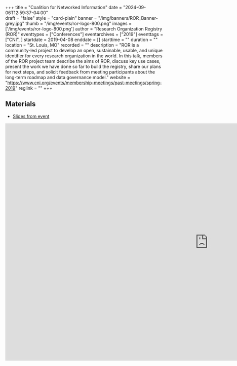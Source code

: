 +++
title = "Coalition for Networked Information" 
date = "2024-09-06T12:59:37-04:00"  
draft = "false" 
style = "card-plain" 
banner = "/img/banners/ROR_Banner-grey.jpg" 
thumb = "/img/events/ror-logo-800.png" 
images = ['/img/events/ror-logo-800.png']
author = "Research Organization Registry (ROR)" 
eventtypes = ["Conferences"]
eventarchives = ["2019"]
eventtags = ["CNI", ]
startdate = 2019-04-08
enddate = []
starttime = ""
duration = ""
location = "St. Louis, MO"
recorded = ""
description = "ROR is a community-led project to develop an open, sustainable, usable, and unique identifier for every research organization in the world. In this talk, members of the ROR project team describe the aims of ROR, discuss key use cases, present the work we have done so far to build the registry, share our plans for next steps, and solicit feedback from meeting participants about the long-term roadmap and data governance model."
website = "https://www.cni.org/events/membership-meetings/past-meetings/spring-2019"
reglink = ""
+++

## Materials 

- [Slides from event](https://docs.google.com/presentation/d/1zoafQeN2zy7SG4R_CYTYCFVbt7Q62ZbbRIpMs-QnGVU/pub?start=false&loop=false&delayms=3000)

<iframe src="https://docs.google.com/presentation/d/1zoafQeN2zy7SG4R_CYTYCFVbt7Q62ZbbRIpMs-QnGVU/embed?start=false&loop=false&delayms=3000" frameborder="0" width="1280" height="749" allowfullscreen="true" mozallowfullscreen="true" webkitallowfullscreen="true"></iframe>


